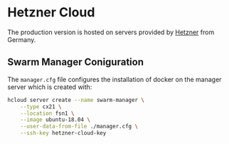 # Hetzner Cloud

The production version is hosted on servers provided by [Hetzner](https://www.hetzner.de/) from Germany.

## Swarm Manager Coniguration

The `manager.cfg` file configures the installation of docker on the manager server which is created with: 
```bash
hcloud server create --name swarm-manager \
    --type cx21 \
    --location fsn1 \
    --image ubuntu-18.04 \
    --user-data-from-file ./manager.cfg \
    --ssh-key hetzner-cloud-key
```